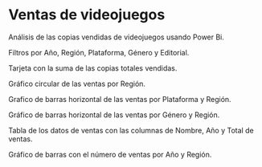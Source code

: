 # Ventas de videojuegos
Análisis de las copias vendidas de videojuegos usando Power Bi.

Filtros por Año, Región, Plataforma, Género y Editorial.

Tarjeta con la suma de las copias totales vendidas.

Gráfico circular de las ventas por Región.

Grafico de barras horizontal de las ventas por Plataforma y Región.

Gráfico de barras horizontal de las ventas por Género y Región.

Tabla de los datos de ventas con las columnas de Nombre, Año y Total de ventas.

Gráfico de barras con el número de ventas por Año y Región.
